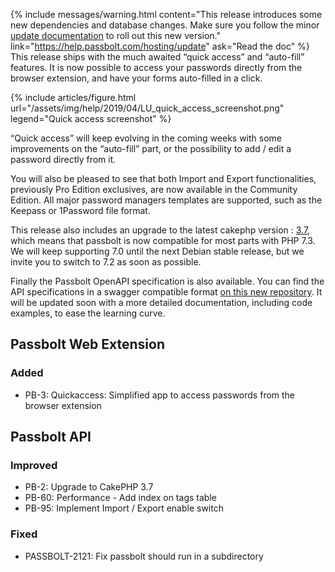 {% include messages/warning.html
    content="This release introduces some new dependencies and database changes. Make sure you follow 
    the minor [update documentation](https://help.passbolt.com/hosting/update) to roll out this new version."
    link="https://help.passbolt.com/hosting/update"
    ask="Read the doc"
%}
<br>
This release ships with the much awaited “quick access” and “auto-fill” features. 
It is now possible to access your passwords directly from the browser extension, 
and have your forms auto-filled in a click.

{% include articles/figure.html
    url="/assets/img/help/2019/04/LU_quick_access_screenshot.png"
    legend="Quick access screenshot"
%}

“Quick access” will keep evolving in the coming weeks with some improvements on the “auto-fill” part, 
or the possibility to add / edit a password directly from it.

You will also be pleased to see that both Import and Export functionalities, previously Pro Edition exclusives, 
are now available in the Community Edition. All major password managers templates are supported, 
such as the Keepass or 1Password file format.

This release also includes an upgrade to the latest cakephp version : [3.7](https://bakery.cakephp.org/2018/12/08/cakephp_370_released.html), which means that passbolt is now compatible for 
most parts with PHP 7.3. We will keep supporting 7.0 until the next Debian stable release, 
but we invite you to switch to 7.2 as soon as possible.

Finally the Passbolt OpenAPI specification is also available. You can find the API specifications in a swagger compatible format 
[on this new repository](https://github.com/passbolt/passbolt_openapi_specs). It will be updated soon with a more detailed documentation, including code examples, to ease the learning curve.

## Passbolt Web Extension
### Added
- PB-3: Quickaccess: Simplified app to access passwords from the browser extension

## Passbolt API
### Improved
- PB-2: Upgrade to CakePHP 3.7
- PB-60: Performance - Add index on tags table
- PB-95: Implement Import / Export enable switch

### Fixed
- PASSBOLT-2121: Fix passbolt should run in a subdirectory


